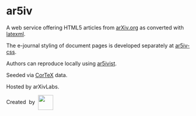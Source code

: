 # ar5iv

A web service offering HTML5 articles from [arXiv.org](https://arxiv.org/) as converted with [latexml](https://github.com/brucemiller/LaTeXML).

The e-journal styling of document pages is developed separately at [ar5iv-css](https://github.com/dginev/ar5iv-css).

Authors can reproduce locally using [ar5ivist](https://github.com/dginev/ar5ivist).

Seeded via [CorTeX](https://github.com/dginev/CorTeX) data.

Hosted by arXivLabs.

Created&nbsp;&nbsp;by&nbsp;&nbsp;<a href="https://kwarc.info/projects/arXMLiv/"><img src="https://kwarc.info/public/kwarc_logo.svg" height=40 style="vertical-align: middle;"></a>
